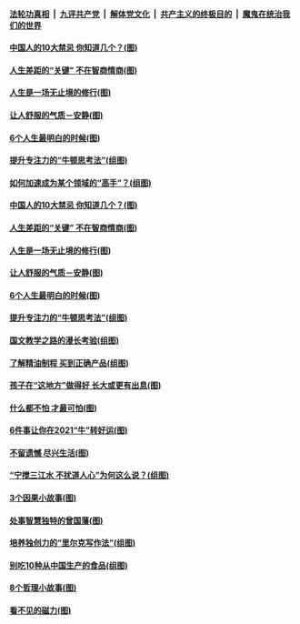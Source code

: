 

####  [法轮功真相](../../../../basic/blob/master/README.md?t=02020431) &nbsp;|&nbsp; [九评共产党](../../../../9ping.md/blob/master/README.md?t=02020431) &nbsp;|&nbsp; [解体党文化](../../../../jtdwh.md/blob/master/README.md?t=02020431)  &nbsp;|&nbsp; [共产主义的终极目的](../../../../gczydzjmd.md/blob/master/README.md?t=02020431) &nbsp;|&nbsp; [魔鬼在统治我们的世界](../../../../mgztzwmdsj.md/blob/master/README.md?t=02020431) 

#### [中国人的10大禁忌 你知道几个？(图)](../pages/p8/961039.md?t=02020431) 

#### [人生差距的“关键” 不在智商情商(图)](../pages/p8/960953.md?t=02020431) 

#### [人生是一场无止境的修行(图)](../pages/p8/960657.md?t=02020431) 

#### [让人舒服的气质－安静(图)](../pages/p8/960662.md?t=02020431) 

#### [6个人生最明白的时候(图)](../pages/p8/960656.md?t=02020431) 

#### [提升专注力的“牛顿思考法”(组图)](../pages/p8/960094.md?t=02020431) 

#### [如何加速成为某个领域的“高手”？(组图)](../pages/p8/960096.md?t=02020431) 

#### [中国人的10大禁忌 你知道几个？(图)](../pages/p8/961039.md?t=02020431) 

#### [人生差距的“关键” 不在智商情商(图)](../pages/p8/960953.md?t=02020431) 

#### [人生是一场无止境的修行(图)](../pages/p8/960657.md?t=02020431) 

#### [让人舒服的气质－安静(图)](../pages/p8/960662.md?t=02020431) 

#### [6个人生最明白的时候(图)](../pages/p8/960656.md?t=02020431) 

#### [提升专注力的“牛顿思考法”(组图)](../pages/p8/960094.md?t=02020431) 

#### [国文教学之路的漫长考验(组图)](../pages/p8/960845.md?t=02020431) 

#### [了解精油制程 买到正确产品(组图)](../pages/p8/960090.md?t=02020431) 

#### [孩子在“这地方”做得好 长大或更有出息(图)](../pages/p8/960805.md?t=02020431) 

#### [什么都不怕 才最可怕(图)](../pages/p8/960435.md?t=02020431) 

#### [6件事让你在2021“牛”转好运(图)](../pages/p8/960654.md?t=02020431) 

#### [不留遗憾 尽兴生活(图)](../pages/p8/960287.md?t=02020431) 

#### [“宁搅三江水 不扰道人心”为何这么说？(组图)](../pages/p8/960653.md?t=02020431) 

#### [3个因果小故事(图)](../pages/p8/960432.md?t=02020431) 

#### [处事智慧独特的曾国藩(图)](../pages/p8/960443.md?t=02020431) 

#### [培养独创力的“里尔克写作法”(组图)](../pages/p8/960093.md?t=02020431) 

#### [别吃10种从中国生产的食品(组图)](../pages/p8/960573.md?t=02020431) 

#### [8个哲理小故事(图)](../pages/p8/960429.md?t=02020431) 

#### [看不见的磁力(图)](../pages/p8/960444.md?t=02020431) 

